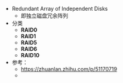 - Redundant Array of Independent Disks
	- 即独立磁盘冗余阵列
- 分类
	- **RAID0**
	- **RAID1**
	- **RAID5**
	- **RAID6**
	- **RAID10**
- 参考：
	- https://zhuanlan.zhihu.com/p/51170719
	-